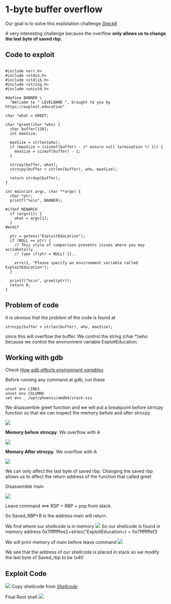 # 1-byte buffer overflow

Our goal is to solve this explotation challenge <i> [Stack6](https://exploit.education/phoenix/stack-six/)</i>

A very interesting challenge because the overflow **only allows us to change the last byte of saved rbp.**

## Code to exploit
```

#include <err.h>
#include <stdio.h>
#include <stdlib.h>
#include <string.h>
#include <unistd.h>

#define BANNER \
  "Welcome to " LEVELNAME ", brought to you by https://exploit.education"

char *what = GREET;

char *greet(char *who) {
  char buffer[128];
  int maxSize;

  maxSize = strlen(who);
  if (maxSize > (sizeof(buffer) - /* ensure null termination */ 1)) {
    maxSize = sizeof(buffer) - 1;
  }

  strcpy(buffer, what);
  strncpy(buffer + strlen(buffer), who, maxSize);

  return strdup(buffer);
}

int main(int argc, char **argv) {
  char *ptr;
  printf("%s\n", BANNER);

#ifdef NEWARCH
  if (argv[1]) {
    what = argv[1];
  }
#endif

  ptr = getenv("ExploitEducation");
  if (NULL == ptr) {
    // This style of comparison prevents issues where you may accidentally
    // type if(ptr = NULL) {}..

    errx(1, "Please specify an environment variable called ExploitEducation");
  }

  printf("%s\n", greet(ptr));
  return 0;
}

```
## Problem of code
It is obvious that the problem of the code is found at 
```
strncpy(buffer + strlen(buffer), who, maxSize);
```
since this will overflow the buffer. We control the string (char *)who  because we control the environment variable ExploitEducation.

## Working with gdb

Check <i> [How gdb affects environment variables](https://stackoverflow.com/questions/50662903/differences-in-environment-layout-with-and-without-gdb
)</i>

Before running any command at gdb, run these
```
unset env LINES
unset env COLUMNS
set env _ /opt/phoenix/amd64/stack-six
```
We disassemble greet function and we will put a breakpoint before strncpy function so that we can
inspect the memory before and after strncpy



![](./images/disassmblegreet.png?)

**Memory before strncpy**. We overflow with A 

![](./images/beforestrcpyblck.png?)

**Memory After strncpy**. We overflow with A

![](./images/afterstrcpyblck.png?)



We can only affect the last byte of saved rbp. Changing the saved rbp allows us to affect the return address of the function that called greet

Disassemble main

![](./images/mainblack.png?)

Leave command <==> RSP = RBP + pop from stack.

So Saved_RBP+8 is the address main will return.




We find where our shellcode is in memory
![](./images/grepexploitedu.png?)
So our shellcode is found in memory address 0x7fffffffee2+strlen("ExploitEducation=) = 0x7fffffffef3

We will print memory of main before leave command
![](./images/mainbeforeleaveclack.png?)

We see that the address of our shellcode is placed in stack so we modify the last byte of Saved_rbp to be \x40

## Exploit Code
![](./images/realshellblck.png?)
Copy shellcode from
<i> [Shellcode](https://shell-storm.org/shellcode/files/shellcode-106.php)</i>


Final Root shell
![](./images/finaloutputblck.png?)


